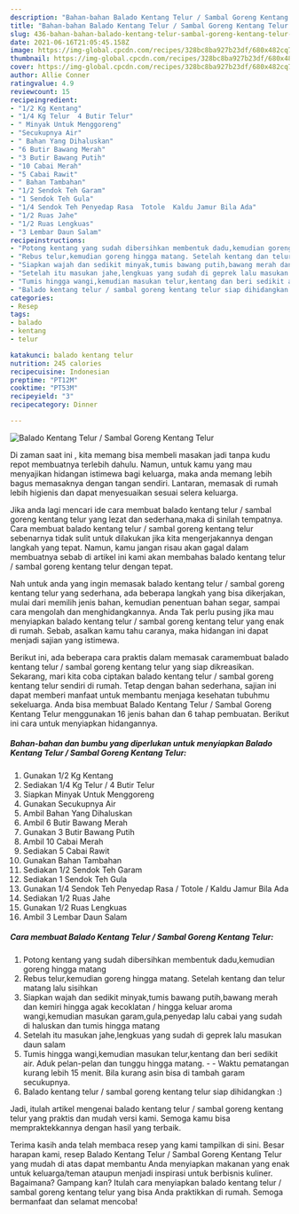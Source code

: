 ```yaml
---
description: "Bahan-bahan Balado Kentang Telur / Sambal Goreng Kentang Telur yang enak dan Mudah Dibuat"
title: "Bahan-bahan Balado Kentang Telur / Sambal Goreng Kentang Telur yang enak dan Mudah Dibuat"
slug: 436-bahan-bahan-balado-kentang-telur-sambal-goreng-kentang-telur-yang-enak-dan-mudah-dibuat
date: 2021-06-16T21:05:45.158Z
image: https://img-global.cpcdn.com/recipes/328bc8ba927b23df/680x482cq70/balado-kentang-telur-sambal-goreng-kentang-telur-foto-resep-utama.jpg
thumbnail: https://img-global.cpcdn.com/recipes/328bc8ba927b23df/680x482cq70/balado-kentang-telur-sambal-goreng-kentang-telur-foto-resep-utama.jpg
cover: https://img-global.cpcdn.com/recipes/328bc8ba927b23df/680x482cq70/balado-kentang-telur-sambal-goreng-kentang-telur-foto-resep-utama.jpg
author: Allie Conner
ratingvalue: 4.9
reviewcount: 15
recipeingredient:
- "1/2 Kg Kentang"
- "1/4 Kg Telur  4 Butir Telur"
- " Minyak Untuk Menggoreng"
- "Secukupnya Air"
- " Bahan Yang Dihaluskan"
- "6 Butir Bawang Merah"
- "3 Butir Bawang Putih"
- "10 Cabai Merah"
- "5 Cabai Rawit"
- " Bahan Tambahan"
- "1/2 Sendok Teh Garam"
- "1 Sendok Teh Gula"
- "1/4 Sendok Teh Penyedap Rasa  Totole  Kaldu Jamur Bila Ada"
- "1/2 Ruas Jahe"
- "1/2 Ruas Lengkuas"
- "3 Lembar Daun Salam"
recipeinstructions:
- "Potong kentang yang sudah dibersihkan membentuk dadu,kemudian goreng hingga matang"
- "Rebus telur,kemudian goreng hingga matang. Setelah kentang dan telur matang lalu sisihkan"
- "Siapkan wajah dan sedikit minyak,tumis bawang putih,bawang merah dan kemiri hingga agak kecoklatan / hingga keluar aroma wangi,kemudian masukan garam,gula,penyedap lalu cabai yang sudah di haluskan dan tumis hingga matang"
- "Setelah itu masukan jahe,lengkuas yang sudah di geprek lalu masukan daun salam"
- "Tumis hingga wangi,kemudian masukan telur,kentang dan beri sedikit air. Aduk pelan-pelan dan tunggu hingga matang.  Waktu pematangan kurang lebih 15 menit. Bila kurang asin bisa di tambah garam secukupnya."
- "Balado kentang telur / sambal goreng kentang telur siap dihidangkan :)"
categories:
- Resep
tags:
- balado
- kentang
- telur

katakunci: balado kentang telur 
nutrition: 245 calories
recipecuisine: Indonesian
preptime: "PT12M"
cooktime: "PT53M"
recipeyield: "3"
recipecategory: Dinner

---
```



![Balado Kentang Telur / Sambal Goreng Kentang Telur](https://img-global.cpcdn.com/recipes/328bc8ba927b23df/680x482cq70/balado-kentang-telur-sambal-goreng-kentang-telur-foto-resep-utama.jpg)

Di zaman  saat ini , kita memang bisa membeli masakan jadi tanpa kudu repot membuatnya terlebih dahulu. Namun, untuk kamu yang mau menyajikan hidangan istimewa bagi keluarga, maka anda memang lebih bagus memasaknya dengan tangan sendiri. Lantaran, memasak di rumah lebih higienis dan dapat menyesuaikan sesuai selera keluarga.

Jika anda lagi mencari ide cara membuat balado kentang telur / sambal goreng kentang telur yang lezat dan sederhana,maka di sinilah tempatnya. Cara membuat balado kentang telur / sambal goreng kentang telur  sebenarnya tidak sulit untuk dilakukan jika kita mengerjakannya dengan langkah yang tepat. Namun, kamu jangan risau akan gagal dalam membuatnya 
sebab di artikel ini kami akan membahas balado kentang telur / sambal goreng kentang telur dengan tepat.  



Nah untuk anda yang ingin memasak balado kentang telur / sambal goreng kentang telur yang sederhana, ada beberapa langkah yang bisa dikerjakan, mulai dari memilih jenis bahan, kemudian penentuan bahan segar, sampai cara mengolah dan menghidangkannya. Anda Tak perlu pusing jika mau menyiapkan balado kentang telur / sambal goreng kentang telur yang enak di rumah. Sebab, asalkan kamu  tahu caranya, maka hidangan ini dapat menjadi sajian yang istimewa.

Berikut ini, ada beberapa cara praktis  dalam memasak caramembuat balado kentang telur / sambal goreng kentang telur yang siap dikreasikan. Sekarang, mari kita coba ciptakan balado kentang telur / sambal goreng kentang telur sendiri di rumah. Tetap dengan bahan sederhana, sajian ini dapat memberi manfaat untuk membantu menjaga kesehatan tubuhmu sekeluarga. Anda bisa membuat Balado Kentang Telur / Sambal Goreng Kentang Telur menggunakan 16 jenis bahan dan 6 tahap pembuatan. Berikut ini cara untuk menyiapkan hidangannya.

<!--inarticleads1-->

##### Bahan-bahan dan bumbu yang diperlukan untuk menyiapkan Balado Kentang Telur / Sambal Goreng Kentang Telur:

1. Gunakan 1/2 Kg Kentang
1. Sediakan 1/4 Kg Telur / 4 Butir Telur
1. Siapkan  Minyak Untuk Menggoreng
1. Gunakan Secukupnya Air
1. Ambil  Bahan Yang Dihaluskan
1. Ambil 6 Butir Bawang Merah
1. Gunakan 3 Butir Bawang Putih
1. Ambil 10 Cabai Merah
1. Sediakan 5 Cabai Rawit
1. Gunakan  Bahan Tambahan
1. Sediakan 1/2 Sendok Teh Garam
1. Sediakan 1 Sendok Teh Gula
1. Gunakan 1/4 Sendok Teh Penyedap Rasa / Totole / Kaldu Jamur Bila Ada
1. Sediakan 1/2 Ruas Jahe
1. Gunakan 1/2 Ruas Lengkuas
1. Ambil 3 Lembar Daun Salam




<!--inarticleads2-->

##### Cara membuat Balado Kentang Telur / Sambal Goreng Kentang Telur:

1. Potong kentang yang sudah dibersihkan membentuk dadu,kemudian goreng hingga matang
1. Rebus telur,kemudian goreng hingga matang. Setelah kentang dan telur matang lalu sisihkan
1. Siapkan wajah dan sedikit minyak,tumis bawang putih,bawang merah dan kemiri hingga agak kecoklatan / hingga keluar aroma wangi,kemudian masukan garam,gula,penyedap lalu cabai yang sudah di haluskan dan tumis hingga matang
1. Setelah itu masukan jahe,lengkuas yang sudah di geprek lalu masukan daun salam
1. Tumis hingga wangi,kemudian masukan telur,kentang dan beri sedikit air. Aduk pelan-pelan dan tunggu hingga matang. -  - Waktu pematangan kurang lebih 15 menit. Bila kurang asin bisa di tambah garam secukupnya.
1. Balado kentang telur / sambal goreng kentang telur siap dihidangkan :)




Jadi, itulah artikel mengenai  balado kentang telur / sambal goreng kentang telur  yang praktis dan mudah versi kami. Semoga kamu bisa mempraktekkannya dengan hasil yang terbaik. 

Terima kasih anda telah membaca resep yang kami tampilkan di sini. Besar harapan kami, resep  Balado Kentang Telur / Sambal Goreng Kentang Telur yang mudah di atas dapat membantu Anda menyiapkan makanan yang enak untuk keluarga/teman ataupun menjadi inspirasi untuk berbisnis kuliner. Bagaimana? Gampang kan? Itulah cara menyiapkan balado kentang telur / sambal goreng kentang telur yang bisa Anda praktikkan di rumah. Semoga bermanfaat dan selamat mencoba!

